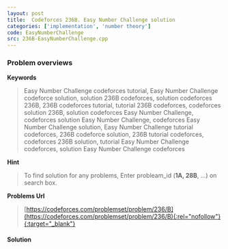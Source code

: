 ```yaml
---
layout: post
title:  Codeforces 236B. Easy Number Challenge solution
categories: ['implementation', 'number theory']
code: EasyNumberChallenge
src: 236B-EasyNumberChallenge.cpp
---
```

### **Problem overviews**

**Keywords**
> Easy Number Challenge codeforces tutorial, Easy Number Challenge codeforce solution, solution 236B codeforces, solution codeforces 236B, 236B codeforces tutorial, tutorial 236B codeforces, codeforces solution 236B, solution codeforces Easy Number Challenge, codeforces solution Easy Number Challenge, codeforces Easy Number Challenge solution, Easy Number Challenge tutorial codeforces, 236B codeforce solution, 236B tutorial codeforces, codeforces 236B solution, tutorial Easy Number Challenge codeforces, solution Easy Number Challenge codeforces

**Hint**
> To find solution for any problems, Enter probleam_id (**1A, 28B**, ...) on search box. 

**Problems Url**
> [https://codeforces.com/problemset/problem/236/B](https://codeforces.com/problemset/problem/236/B){:rel="nofollow"}{:target="_blank"}

#### **Solution**



